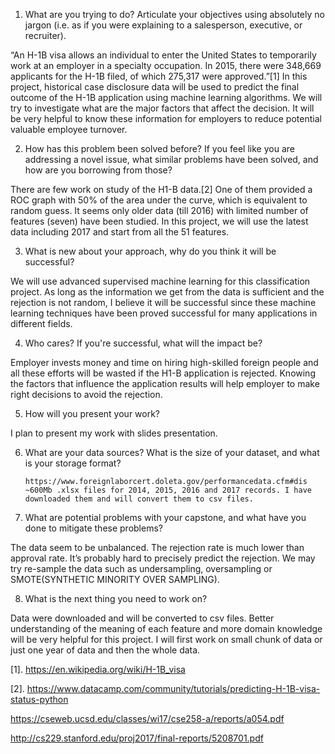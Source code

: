 1. What are you trying to do? Articulate your objectives using absolutely no jargon (i.e. as if you were explaining to a salesperson, executive, or recruiter).

“An H-1B visa allows an individual to enter the United States to temporarily work at an employer in a specialty occupation. In 2015, there were 348,669 applicants for the H-1B filed, of which 275,317 were approved.”[1] In this project, historical case disclosure data will be used to predict the final outcome of the H-1B application using machine learning algorithms. We will try to investigate what are the major factors that affect the decision. It will be very helpful to know these information for employers to reduce potential valuable employee turnover.

2. How has this problem been solved before? If you feel like you are addressing a novel issue, what similar problems have been solved, and how are you borrowing from those?

There are few work on study of the H1-B data.[2] One of them provided a ROC graph with 50% of the area under the curve, which is equivalent to random guess. It seems only older data (till 2016) with limited number of features (seven) have been studied. In this project, we will use the latest data including 2017 and start from all the 51 features.

3. What is new about your approach, why do you think it will be successful?

We will use advanced supervised machine learning for this classification project. As long as the information we get from the data is sufficient and the rejection is not random, I believe it will be successful since these machine learning techniques have been proved successful for many applications in different fields.
    
4. Who cares? If you're successful, what will the impact be?

Employer invests money and time on hiring high-skilled foreign people and all these efforts will be wasted if the H1-B application is rejected. Knowing the factors that influence the application results will help employer to make right decisions to avoid the rejection.

5. How will you present your work? 

I plan to present my work with slides presentation.

6. What are your data sources? What is the size of your dataset, and what is your storage format?
       
       https://www.foreignlaborcert.doleta.gov/performancedata.cfm#dis
       ~600Mb .xlsx files for 2014, 2015, 2016 and 2017 records. I have downloaded them and will convert them to csv files.

7. What are potential problems with your capstone, and what have you done to mitigate these problems?

The data seem to be unbalanced. The rejection rate is much lower than approval rate. It’s probably hard to precisely predict the rejection. We may try re-sample the data such as undersampling,  oversampling or SMOTE(SYNTHETIC MINORITY OVER SAMPLING).

8. What is the next thing you need to work on?

Data were downloaded and will be converted to csv files. Better understanding of the meaning of each feature and more domain knowledge will be very helpful for this project. I will first work on small chunk of data or just one year of data and then the whole data. 



[1]. https://en.wikipedia.org/wiki/H-1B_visa

[2]. https://www.datacamp.com/community/tutorials/predicting-H-1B-visa-status-python

https://cseweb.ucsd.edu/classes/wi17/cse258-a/reports/a054.pdf

http://cs229.stanford.edu/proj2017/final-reports/5208701.pdf
